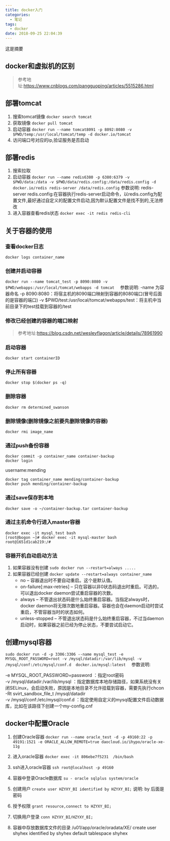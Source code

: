 ```yaml
---
title: docker入门
categories:
  - 笔记
tags:
  - docker
date: 2018-09-25 22:04:39
---
```

 这是摘要
 <!-- more -->


## docker和虚拟机的区别
>参考地址:https://www.cnblogs.com/pangguoping/articles/5515286.html

## 部署tomcat
1. 搜索tomcat镜像
`docker search tomcat`
2. 获取镜像
`docker pull tomcat`
3. 启动容器
`docker run --name tomcat8091 -p 8092:8080 -v $PWD/temp:/usr/local/tomcat/temp -d docker.io/tomcat`
4. 访问端口号对应的ip,验证服务是否启动


## 部署redis
1. 搜索拉取
2. 启动容器
`docker run --name redis6380 -p 6380:6379 -v $PWD/data:/data -v $PWD/data/redis.config:/data/redis.config -d docker.io/redis redis-server /data/redis.config`
参数说明:
redis-server redis.config:在容器执行redis-server启动命令，以redis.config为配置文件,最好通过自定义的配置文件启动,因为默认配置文件是找不到的,无法修改
3. 进入容器查看redis状态
`docker exec -it redis redis-cli`


## 关于容器的使用

### 查看docker日志
`docker logs container_name`

### 创建并启动容器
`
docker run --name tomcat_test -p 8090:8080 -v $PWD/webapps:/usr/local/tomcat/webapps -d tomcat  
`
参数说明:
-name 为容器命名
-p 8090:8080：将宿主机的8090端口映射到容器的8080端口(冒号后面的是容器的端口)
-v $PWD/test:/usr/local/tomcat/webapps/test：将主机中当前目录下的test挂载到容器的/test

### 修改已经创建的容器的端口映射
>参考地址:https://blog.csdn.net/wesleyflagon/article/details/78961990

### 启动容器
`
docker start containerID
`

### 停止所有容器
`
docker stop $(docker ps -q)
`

### 删除容器
`
docker rm determined_swanson 
`

### 删除镜像(删除镜像之前要先删除镜像的容器)
`
docker rmi image_name
`

### 通过push备份容器
```
docker commit -p container_name container-backup
docker login
```
>
username:mending

```
docker tag container_name mending/container-backup
docker push mending/container-backup
```

### 通过save保存到本地
`
docker save -o ~/container-backup.tar container-backup
`

### 通过主机命令行进入master容器
```
docker exec -it mysql_test bash
[root@bogon ~]# docker exec -it mysql-master bash
root@1651d1cab219:/#
```

### 容器开机自动启动方法
1. 如果容器没有创建
`
sudo docker run --restart=always .....
`
2. 如果容器已经创建
`
docker update --restart=always container_name
`
	* no – 容器退出时不要自动重启。这个是默认值。
	* on-failure[:max-retries] – 只在容器以非0状态码退出时重启。可选的，可以退出docker daemon尝试重启容器的次数。
	* always – 不管退出状态码是什么始终重启容器。当指定always时，docker daemon将无限次数地重启容器。容器也会在daemon启动时尝试重启，不管容器当时的状态如何。
	* unless-stopped – 不管退出状态码是什么始终重启容器，不过当daemon启动时，如果容器之前已经为停止状态，不要尝试启动它。

## 创建mysql容器
`
sudo docker run -d -p 3306:3306 --name mysql_test -e MYSQL_ROOT_PASSWORD=root -v /mysql/datadir:/var/lib/mysql -v /mysql/conf:/etc/mysql/conf.d  docker.io/mysql:latest  
`
参数说明:
>
-e MYSQL_ROOT_PASSWORD=password ：指定root密码  
-v /mysql/datadir:/var/lib/mysql ：指定数据库本地存储路径，如果系统没有关闭SELinux，会启动失败，原因是本地目录不允许挂载到容器，需要先执行chcon -Rt svirt_sandbox_file_t /mysql/datadir  
-v /mysql/conf:/etc/mysql/conf.d ：指定使用自定义的mysql配置文件启动数据库，比如在该路径下创建一个my-config.cnf  

## docker中配置Oracle

1. 创建Oracle容器
`
docker run --name oracle_test -d -p 49160:22 -p 49191:1521 -e ORACLE_ALLOW_REMOTE=true daocloud.io/ihypo/oracle-xe-11g
`

2. 进入oracle容器
`
docker exec -it 806ebe7f5231  /bin/bash
`

3. ssh进入oracle容器
`
ssh root@localhost -p 49160
`

4. 容器中登录Oracle数据库
`
su - oracle
sqlplus system/oracle
`

5. 创建用户
`
create user HZYXY_BI identified by HZYXY_BI;
`
说明:
by 后面是密码

6. 授予权限
`
grant resource,connect to HZYXY_BI;
`

7. 切换用户登录
`
conn HZYXY_BI/HZYXY_BI;
`

8. 容器中存放数据库文件的目录
/u01/app/oracle/oradata/XE/
create user shyhex identified by shyhex default tablespace shyhex

